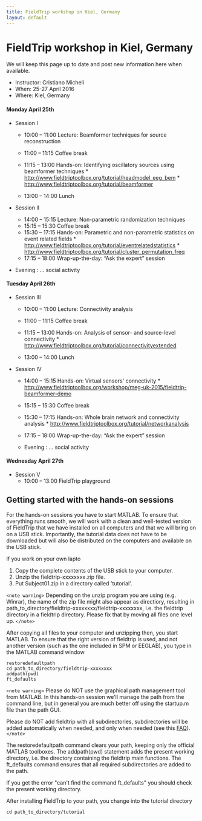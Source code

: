 ```yaml
---
title: FieldTrip workshop in Kiel, Germany
layout: default
---
```


# FieldTrip workshop in Kiel, Germany

We will keep this page up to date and post new information here when available.

*  Instructor: Cristiano Micheli
*  When: 25-27 April 2016
*  Where: Kiel, Germany

####  Monday April 25th

*  Session I
    * 10:00 – 11:00		Lecture: Beamformer techniques for source reconstruction
    * 11:00 – 11:15		Coffee break
    * 11:15 – 13:00		Hands-on: Identifying oscillatory sources using beamformer techniques
          * http://www.fieldtriptoolbox.org/tutorial/headmodel_eeg_bem
          * http://www.fieldtriptoolbox.org/tutorial/beamformer

    * 13:00 – 14:00		Lunch

*  Session II
    * 14:00 – 15:15		Lecture: Non-parametric randomization techniques
    * 15:15 – 15:30		Coffee break
    * 15:30 – 17:15	Hands-on: Parametric and non-parametric statistics on event related fields
          * http://www.fieldtriptoolbox.org/tutorial/eventrelatedstatistics
          * http://www.fieldtriptoolbox.org/tutorial/cluster_permutation_freq
    * 17:15 – 18:00		Wrap-up-the-day: “Ask the expert” session

*  Evening : ... social activity

#### Tuesday April 26th

*  Session III
    * 10:00 – 11:00		Lecture: Connectivity analysis
    * 11:00 – 11:15		Coffee break
    * 11:15 – 13:00		Hands-on: Analysis of sensor- and source-level connectivity
          * http://www.fieldtriptoolbox.org/tutorial/connectivityextended

    * 13:00 – 14:00		Lunch

*  Session IV
    * 14:00 – 15:15		Hands-on: Virtual sensors' connectivity
          * http://www.fieldtriptoolbox.org/workshop/meg-uk-2015/fieldtrip-beamformer-demo
    * 15:15 – 15:30		Coffee break
    * 15:30 – 17:15	Hands-on: Whole brain network and connectivity analysis
          * http://www.fieldtriptoolbox.org/tutorial/networkanalysis
    * 17:15 – 18:00		Wrap-up-the-day: “Ask the expert” session

    * Evening : ... social activity

#### Wednesday April 27th

*  Session V
    * 10:00 – 13:00		FieldTrip playground

## Getting started with the hands-on sessions

For the hands-on sessions you have to start MATLAB. To ensure that everything runs smooth, we will work with a clean and well-tested version of FieldTrip that we have installed on all computers and that we will bring on on a USB stick. Importantly, the tutorial data does not have to be downloaded but will also be distributed on the computers and available on the USB stick.

If you work on your own lapto
 1.  Copy the complete contents of the USB stick to your computer.
 2.  Unzip the fieldtrip-xxxxxxxx.zip file.
 3.  Put Subject01.zip in a directory called 'tutorial'.

`<note warning>`
Depending on the unzip program you are using (e.g. Winrar), the name
of the zip file might also appear as directiory, resulting in
path_to_directory/fieldtrip-xxxxxxxx/fieldtrip-xxxxxxxx, i.e. the
fieldtrip directory in a fieldtrip directory. Please fix that by
moving all files one level up.
`</note>`

After copying all files to your computer and unzipping then, you start MATLAB. To ensure that the right version of fieldtrip is used, and not another version (such as the one included in SPM or EEGLAB), you type in the MATLAB command window

    restoredefaultpath
    cd path_to_directory/fieldtrip-xxxxxxxx
    addpath(pwd)
    ft_defaults

`<note warning>`
Please do NOT use the graphical path management tool from MATLAB. In this hands-on session we'll manage the path from the command line, but in general you are much better off using the startup.m file than the path GUI.

Please do NOT add fieldtrip with all subdirectories, subdirectories will be added automatically when needed, and only when needed (see this [FAQ](/faq/should_i_add_fieldtrip_with_all_subdirectories_to_my_matlab_path)).
`</note>`

The restoredefaultpath command clears your path, keeping only the
official MATLAB toolboxes. The addpath(pwd) statement adds the
present working directory, i.e. the directory containing the fieldtrip
main functions. The ft_defaults command ensures that all required
subdirectories are added to the path.

If you get the error "can't find the command ft_defaults" you should check the present working directory.

After installing FieldTrip to your path, you change into the tutorial directory

    cd path_to_directory/tutorial
